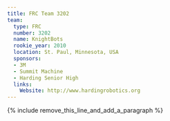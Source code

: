 ```yaml
---
title: FRC Team 3202
team:
  type: FRC
  number: 3202
  name: KnightBots
  rookie_year: 2010
  location: St. Paul, Minnesota, USA
  sponsors:
  - 3M
  - Summit Machine
  - Harding Senior High
  links:
    Website: http://www.hardingrobotics.org
---
```


{% include remove_this_line_and_add_a_paragraph %}
